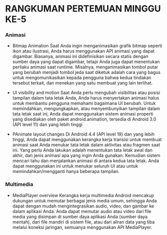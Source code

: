 # RANGKUMAN PERTEMUAN MINGGU KE-5

### Animasi 

- Bitmap Animation
Saat Anda ingin menganimasikan grafik bitmap seperti ikon atau ilustrasi, Anda harus menggunakan API animasi yang dapat digambar. Biasanya, animasi ini didefinisikan secara statis dengan sumber daya yang dapat digambar, tetapi Anda juga dapat menentukan perilaku animasi saat runtime.
Misalnya, menganimasikan tombol putar yang berubah menjadi tombol jeda saat diketuk adalah cara yang bagus untuk mengomunikasikan kepada pengguna bahwa kedua tindakan tersebut terkait, dan menekan yang satu membuat yang lain terlihat.

- UI visibility and motion
Saat Anda perlu mengubah visibilitas atau posisi tampilan dalam tata letak Anda, Anda harus menyertakan animasi halus untuk membantu pengguna memahami bagaimana UI berubah.
Untuk memindahkan, mengungkapkan, atau menyembunyikan tampilan dalam tata letak saat ini, Anda dapat menggunakan sistem animasi properti yang disediakan oleh paket android.animation, tersedia di Android 3.0 (API level 11) dan yang lebih tinggi

- PAnimate layout changes
Di Android 4.4 (API level 19) dan yang lebih tinggi, Anda dapat menggunakan kerangka kerja transisi untuk membuat animasi saat Anda menukar tata letak dalam aktivitas atau fragmen saat ini. Yang perlu Anda lakukan adalah menentukan tata letak awal dan akhir, dan jenis animasi apa yang ingin Anda gunakan. Kemudian sistem mencari tahu dan menjalankan
animasi di antara kedua tata letak. Anda dapat menggunakan ini untuk menukar seluruh UI atau untuk memindahkan/mengganti hanya beberapa tampilan.

### Multimedia

- MediaPlayer overview
Kerangka kerja multimedia Android mencakup dukungan untuk memutar berbagai jenis media umum, sehingga Anda dapat dengan mudah mengintegrasikan audio, video, dan gambar ke dalam aplikasi Anda. Anda dapat memutar audio atau video dari file media yang disimpan di sumber daya aplikasi
Anda (sumber daya mentah), dari file mandiri di sistem file, atau dari aliran data yang tiba melalui koneksi jaringan, semuanya menggunakan API MediaPlayer.
